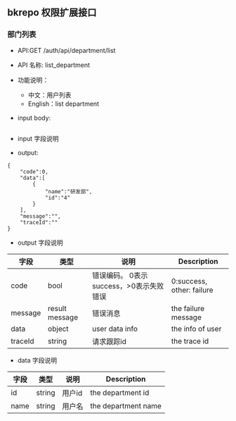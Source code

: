 ## bkrepo 权限扩展接口


### 部门列表

- API:GET /auth/api/department/list
- API 名称: list_department
- 功能说明：
	- 中文：用户列表
	- English：list department

- input body:

``` json

```

- input 字段说明

- output:

```
{
    "code":0,
    "data":[
        {
            "name":"研发部",
            "id":"4"
        }
    ],
    "message":"",
    "traceId":""
}

```

- output 字段说明

| 字段|类型|说明|Description|
|---|---|---|---|
|code|bool|错误编码。 0表示success，>0表示失败错误 |0:success, other: failure|
|message|result message|错误消息 |the failure message |
|data | object | user data info |the info of user|
|traceId|string|请求跟踪id|the trace id|


- data 字段说明

| 字段|类型|说明|Description|
|---|---|---|---|
|id | string | 用户id |the department id|
|name|string|用户名|the department name|




















